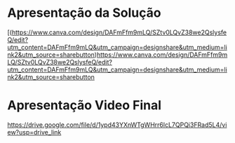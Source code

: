 # Apresentação da Solução

[(https://www.canva.com/design/DAFmFfm9mLQ/SZtv0LQvZ38we2QslysfeQ/edit?utm_content=DAFmFfm9mLQ&utm_campaign=designshare&utm_medium=link2&utm_source=sharebutton)https://www.canva.com/design/DAFmFfm9mLQ/SZtv0LQvZ38we2QslysfeQ/edit?utm_content=DAFmFfm9mLQ&utm_campaign=designshare&utm_medium=link2&utm_source=sharebutton

# Apresentação Video Final

https://drive.google.com/file/d/1ypd43YXnWTgWHrr6lcL7QPQi3FRad5L4/view?usp=drive_link
